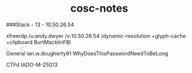 <h1 style="text-align:center">cosc-notes</h1>
###Stack
- 13
- 10.50.26.54

xfreerdp /u:andy.dwyer /v:10.50.26.54 /dynamic-resolution +glyph-cache +clipboard
BurtMacklinFBI

General
  ian.w.dougherty91
  WhyDoesThisPasswordNeedToBeLong

CTFd
  IADO-M-25013

